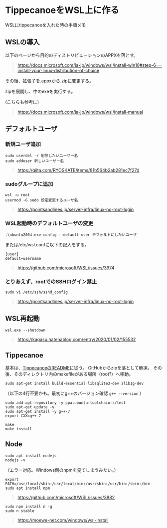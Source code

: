# TippecanoeをWSL上に作る
WSLにtippecanoeを入れた時の手順メモ


## WSLの導入

以下のページから目的のディストリビューションのAPPXを落とす。
> https://docs.microsoft.com/ja-jp/windows/wsl/install-win10#step-6---install-your-linux-distribution-of-choice

その後、拡張子を.appxから.zipに変更する。

zipを展開し、中のexeを実行する。

(こちらも参考に)
> https://docs.microsoft.com/ja-jp/windows/wsl/install-manual

## デフォルトユーザ

### 新規ユーザ追加
```
sudo userdel -r 削除したいユーザー名
sudo adduser 新しいユーザー名
```
> https://qiita.com/RYOSKATE/items/81b564b2ab281ec7f27d

### sudoグループに追加
```
wsl -u root
usermod -G sudo 設定変更するユーザ名
```
> https://pointsandlines.jp/server-infra/linux-no-root-login

### WSL起動時のデフォルトユーザの変更
```
.\ubuntu2004.exe config --default-user デフォルトにしたいユーザ
```
または/etc/wsl.confに以下の記入をする。
```
[user]
default=username
```
> https://github.com/microsoft/WSL/issues/3974

### とりあえず、rootでのSSHログイン禁止
```
sudo vi /etc/ssh/sshd_config
```
> https://pointsandlines.jp/server-infra/linux-no-root-login


## WSL再起動
```
wsl.exe --shutdown
```
> https://kagasu.hatenablog.com/entry/2020/01/02/155532


## Tippecanoe
基本は、[TippecanoeのREADME](https://github.com/mapbox/tippecanoe)に従う。
GitHubからzipを落として解凍。
その後、そのディレクトリ内のmakefileがある場所（root?）へ移動。
```
sudo apt-get install build-essential libsqlite3-dev zlib1g-dev
```
（以下の4行不要かも。最初にg++のバージョン確認 `g++ --version` ）
```
sudo add-apt-repository -y ppa:ubuntu-toolchain-r/test
sudo apt-get update -y
sudo apt-get install -y g++-7
export CXX=g++-7
```
```
make
make install
```

## Node
```
sudo apt install nodejs
nodejs -v
```
（エラー対応。Windows側のnpmを見てしまうみたい。）
```
export PATH=/usr/local/sbin:/usr/local/bin:/usr/sbin:/usr/bin:/sbin:/bin
sudo apt install npm
```
> https://github.com/microsoft/WSL/issues/3882
```
sudo npm install n -g
sudo n stable
```
> https://moewe-net.com/windows/wsl-install
